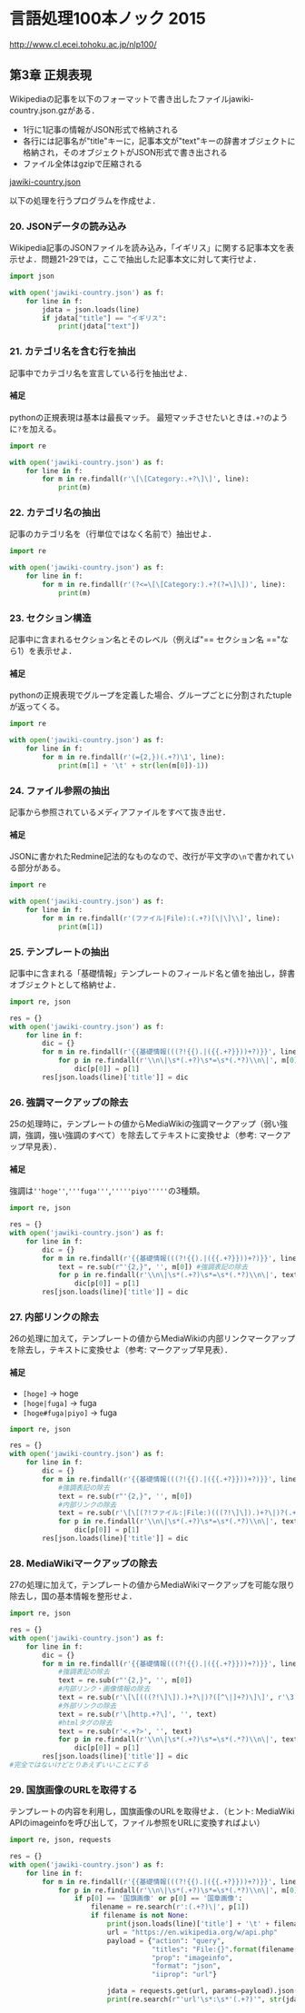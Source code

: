 # 言語処理100本ノック 2015

http://www.cl.ecei.tohoku.ac.jp/nlp100/

## 第3章 正規表現

Wikipediaの記事を以下のフォーマットで書き出したファイルjawiki-country.json.gzがある．

* 1行に1記事の情報がJSON形式で格納される
* 各行には記事名が"title"キーに，記事本文が"text"キーの辞書オブジェクトに格納され，そのオブジェクトがJSON形式で書き出される
* ファイル全体はgzipで圧縮される

[jawiki-country.json](./jawiki-country.json)

以下の処理を行うプログラムを作成せよ．

### 20. JSONデータの読み込み

Wikipedia記事のJSONファイルを読み込み，「イギリス」に関する記事本文を表示せよ．問題21-29では，ここで抽出した記事本文に対して実行せよ．

```py
import json

with open('jawiki-country.json') as f:
    for line in f:
        jdata = json.loads(line)
        if jdata["title"] == "イギリス":
            print(jdata["text"])
```

### 21. カテゴリ名を含む行を抽出

記事中でカテゴリ名を宣言している行を抽出せよ．

#### 補足

pythonの正規表現は基本は最長マッチ。
最短マッチさせたいときは`.+?`のように`?`を加える。

```py
import re

with open('jawiki-country.json') as f:
    for line in f:
        for m in re.findall(r'\[\[Category:.+?\]\]', line):
            print(m)
```

### 22. カテゴリ名の抽出

記事のカテゴリ名を（行単位ではなく名前で）抽出せよ．

```py
import re

with open('jawiki-country.json') as f:
    for line in f:
        for m in re.findall(r'(?<=\[\[Category:).+?(?=\]\])', line):
            print(m)
```

### 23. セクション構造

記事中に含まれるセクション名とそのレベル（例えば"== セクション名 =="なら1）を表示せよ．

#### 補足

pythonの正規表現でグループを定義した場合、グループごとに分割されたtupleが返ってくる。

```py
import re

with open('jawiki-country.json') as f:
    for line in f:
        for m in re.findall(r'(={2,})(.+?)\1', line):
            print(m[1] + '\t' + str(len(m[0])-1))
```

### 24. ファイル参照の抽出

記事から参照されているメディアファイルをすべて抜き出せ．

#### 補足

JSONに書かれたRedmine記法的なものなので、改行が平文字の`\n`で書かれている部分がある。

```py
import re

with open('jawiki-country.json') as f:
    for line in f:
        for m in re.findall(r'(ファイル|File):(.+?)[\|\]\\]', line):
            print(m[1])
```

### 25. テンプレートの抽出

記事中に含まれる「基礎情報」テンプレートのフィールド名と値を抽出し，辞書オブジェクトとして格納せよ．

```py
import re, json

res = {}
with open('jawiki-country.json') as f:
    for line in f:
        dic = {}
        for m in re.findall(r'{{基礎情報(((?!{{).|({{.+?}}))+?)}}', line):
            for p in re.findall(r'\\n\|\s*(.+?)\s*=\s*(.*?)\\n\|', m[0]):
                dic[p[0]] = p[1]
        res[json.loads(line)['title']] = dic
```

### 26. 強調マークアップの除去

25の処理時に，テンプレートの値からMediaWikiの強調マークアップ（弱い強調，強調，強い強調のすべて）を除去してテキストに変換せよ（参考: マークアップ早見表）．

#### 補足

強調は`''hoge''`,`'''fuga'''`,`'''''piyo'''''`の3種類。

```py
import re, json

res = {}
with open('jawiki-country.json') as f:
    for line in f:
        dic = {}
        for m in re.findall(r'{{基礎情報(((?!{{).|({{.+?}}))+?)}}', line):
            text = re.sub(r"'{2,}", '', m[0]) #強調表記の除去
            for p in re.findall(r'\\n\|\s*(.+?)\s*=\s*(.*?)\\n\|', text):
                dic[p[0]] = p[1]
        res[json.loads(line)['title']] = dic
```

### 27. 内部リンクの除去

26の処理に加えて，テンプレートの値からMediaWikiの内部リンクマークアップを除去し，テキストに変換せよ（参考: マークアップ早見表）．

#### 補足

* `[hoge]` -> hoge
* `[hoge|fuga]` -> fuga
* `[hoge#fuga|piyo]` -> fuga

```py
import re, json

res = {}
with open('jawiki-country.json') as f:
    for line in f:
        dic = {}
        for m in re.findall(r'{{基礎情報(((?!{{).|({{.+?}}))+?)}}', line):
            #強調表記の除去
            text = re.sub(r"'{2,}", '', m[0])
            #内部リンクの除去
            text = re.sub(r'\[\[(?!ファイル:|File:)(((?!\]\]).)+?\|)?(.+?)\]\]', r'\3', text)
            for p in re.findall(r'\\n\|\s*(.+?)\s*=\s*(.*?)\\n\|', text):
                dic[p[0]] = p[1]
        res[json.loads(line)['title']] = dic
```

### 28. MediaWikiマークアップの除去

27の処理に加えて，テンプレートの値からMediaWikiマークアップを可能な限り除去し，国の基本情報を整形せよ．

```py
import re, json

res = {}
with open('jawiki-country.json') as f:
    for line in f:
        dic = {}
        for m in re.findall(r'{{基礎情報(((?!{{).|({{.+?}}))+?)}}', line):
            #強調表記の除去
            text = re.sub(r"'{2,}", '', m[0])
            #内部リンク・画像情報の除去
            text = re.sub(r'\[\[(((?!\]\]).)+?\|)?([^\|]+?)\]\]', r'\3', text)
            #外部リンクの除去
            text = re.sub(r'\[http.+?\]', '', text)
            #htmlタグの除去
            text = re.sub(r'<.+?>', '', text)
            for p in re.findall(r'\\n\|\s*(.+?)\s*=\s*(.*?)\\n\|', text):
                dic[p[0]] = p[1]
        res[json.loads(line)['title']] = dic
#完全ではないけどとりあえずいいことにする
```

### 29. 国旗画像のURLを取得する

テンプレートの内容を利用し，国旗画像のURLを取得せよ．（ヒント: MediaWiki APIのimageinfoを呼び出して，ファイル参照をURLに変換すればよい）

```py
import re, json, requests

res = {}
with open('jawiki-country.json') as f:
    for line in f:
        for m in re.findall(r'{{基礎情報(((?!{{).|({{.+?}}))+?)}}', line):
            for p in re.findall(r'\\n\|\s*(.+?)\s*=\s*(.*?)\\n\|', m[0]):
                if p[0] == '国旗画像' or p[0] == '国章画像':
                    filename = re.search(r':(.+?)\|', p[1])
                    if filename is not None:
                        print(json.loads(line)['title'] + '\t' + filename[1])
                        url = "https://en.wikipedia.org/w/api.php"
                        payload = {"action": "query",
                                   "titles": "File:{}".format(filename[1]),
                                   "prop": "imageinfo",
                                   "format": "json",
                                   "iiprop": "url"}

                        jdata = requests.get(url, params=payload).json()
                        print(re.search(r"'url'\s*:\s*'(.+?)'", str(jdata))[1])
```
